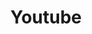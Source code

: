 ---
title: "Youtube"
hidden: false
link: "https://www.youtube.com/channel/UCySWaUpLfNj6oMIN4lyjhpQ"
displayText: "@copperdevs"
randomResult: false
icon: "fa-youtube"
---